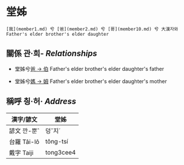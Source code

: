 # 堂姊
	[我](member1.md) 兮 [爸](member2.md) 兮 [哥](member10.md) 兮 大漢자와 Father's elder brother's elder daughter

## 關係 관·희- _Relationships_

- 堂姊兮[爸 → 伯](member10.md) Father's elder brother's elder daughter's father

- 堂姊兮[媽 → 姆](member33.md) Father's elder brother's elder daughter's mother



## 稱呼 칑·허· _Address_

漢字/諺文 | 堂姊
--- | ---
諺文 깐-뿐ˆ | 덩ˆ지ˊ
台羅 Tâi-lô | tông-tsí
戴字 Taiji | tong3cee4



